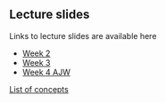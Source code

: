 ## Lecture slides

Links to lecture slides are available here

* [Week 2](week2.html)
* [Week 3](week3.html)
* [Week 4 AJW](week4_tuesday.html)


[List of concepts](concepts.pdf)